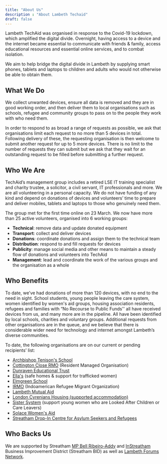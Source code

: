 ```yaml
---
title: "About Us"
description : "About Lambeth Techaid"
draft: false
---
```


Lambeth TechAid was organised in response to the Covid-19 lockdown, which amplified the digital divide.   Overnight, having access to a device and the internet became essential to communicate with friends & family, access educational resources and essential online services, and to combat isolation.  

We aim to help bridge the digital divide in Lambeth by supplying smart phones, tablets and laptops to children and adults who would not otherwise be able to obtain them.  

## What We Do
We collect unwanted devices, ensure all data is removed and they are in good working order, and then deliver them to local organisations such as schools, refugee and community groups to pass on to the people they work with who need them.

In order to respond to as broad a range of requests as possible, we ask that organisations limit each request to no more than 5 devices in total.  Following delivery of these, the requesting organisation is then welcome to submit another request for up to 5 more devices.  There is no limit to the number of requests they can submit but we ask that they wait for an outstanding request to be filled before submitting a further request.

## Who We Are
TechAid’s management group includes a retired LSE IT training specialist and charity trustee, a solicitor, a civil servant, IT professionals and more. We are all volunteering in a personal capacity. We do not have funding of any kind and depend on donations of devices and volunteers’ time to prepare and deliver mobiles, tablets and laptops to those who genuinely need them.  

The group met for the first time online on 23 March.  We now have more than 25 active volunteers, organised into 6 working groups: 

* **Technical**: remove data and update donated equipment
* **Transport**: collect and deliver devices 
* **Donations**: coordinate donations and assign them to the technical team
* **Distribution**: respond to and fill requests for devices
* **Publicity**: manage social media and other means to maintain a steady flow of donations and volunteers into TechAid
* **Management**: lead and coordinate the work of the various groups and the organisation as a whole

## Who Benefits
To date, we’ve had donations of more than 120 devices, with no end to the need in sight.  School students, young people leaving the care system, women identified by women's aid groups, housing association residents, refugees and families with “No Recourse to Public Funds'' all have received devices from us, and many more are in the pipeline.  All have been identified by local schools, charities and voluntary groups.   Additional requests from other organisations are in the queue, and we believe that there is considerable wider need for technology and internet amongst Lambeth’s diverse communities.  

To date, the following organisations are on our current or pending recipients’ list:

* [Archbishop Tenison's School](https://www.tenisons.com/)
* [Cottington Close RMO](https://www.cottingtonclosermo.com/) (Resident Managed Organisation)
* [Dunraven Educational Trust](https://lambeth-techaid.ju.ma/dashboard/organisations/14)
* [Ella's](https://www.ellas.org.uk/) (safe homes & support for trafficked women)
* [Elmgreen School](https://www.the-elmgreen-school.org.uk/)
* [IRMO](http://irmo.org.uk/) (Indoamerican Refugee Migrant Organization)
* [Lambeth Mutual Aid](https://www.lambethmutualaid.co.uk/)
* [London Cyrenians Housing (supported accommodation)](https://www.cyrenians.org/)
* [Sister System](https://sistersystem.org/) (support young women who are Looked After Children or Care Leavers)
* [Solace Women's Aid](https://www.solacewomensaid.org/)
* [Streatham Drop-In Centre for Asylum Seekers and Refugees](http://streathamdropin.org.uk/)


## Who Backs Us
We are supported by Streatham [MP Bell Ribeiro-Addy](https://bellribeiroaddy.com/) and [InStreatham](https://www.instreatham.com/) Business Improvement District (Streatham BID) as well as [Lambeth Forums Network](https://www.lambeth.gov.uk/elections-and-council/lambeth-forum-network-lfn).  
